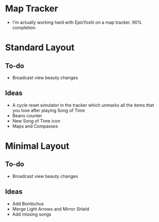 # **Map Tracker**

* I'm actually working hard with EpicYoshi on a map tracker. 90% completion.

# Standard Layout

## To-do

* Broadcast view beauty changes

## Ideas

* A cycle reset simulator in the tracker which unmarks all the items that you lose after playing Song of Time
* Beans counter
* New Song of Time icon
* Maps and Compasses

# Minimal Layout

## To-do

* Broadcast view beauty changes

## Ideas

* Add Bombchus
* Merge Light Arrows and Mirror Shield
* Add missing songs